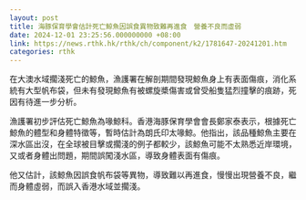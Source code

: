 ```yaml
---
layout: post
title: 海豚保育學會估計死亡鯨魚因誤食異物致難再進食　營養不良而虛弱
date: 2024-12-01 23:25:56.000000000 +08:00
link: https://news.rthk.hk/rthk/ch/component/k2/1781647-20241201.htm
categories: rthk
---
```


在大澳水域擱淺死亡的鯨魚，漁護署在解剖期間發現鯨魚身上有表面傷痕，消化系統有大型帆布袋，但未有發現鯨魚有被螺旋槳傷害或曾受船隻猛烈撞擊的痕跡，死因有待進一步分析。

漁護署初步評估死亡鯨魚為喙鯨科。香港海豚保育學會會長鄭家泰表示，根據死亡鯨魚的體型和身體特徵等，暫時估計為朗氏印太喙鯨。他指出，該品種鯨魚主要在深水區出沒，在全球被目擊或擱淺的例子都較少，該鯨魚可能不太熟悉近岸環境，又或者身體出問題，期間誤闖淺水區，導致身體表面有傷痕。

他又估計，該鯨魚因誤食帆布袋等異物，導致難以再進食，慢慢出現營養不良，繼而身體虛弱，而誤入香港水域並擱淺。
